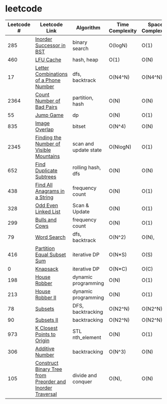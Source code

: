 # leetcode
| Leetcode # | Leetcode Link | Algorithm | Time Complexity | Space Complexity |
| --- | --- | --- | --- | --- |
| 285 | [Inorder Successor in BST](https://leetcode.com/problems/inorder-successor-in-bst/) |         binary search | O(logN) |O(1) |
| 460 | [LFU Cache](https://leetcode.com/problems/lfu-cache/) |     hash, heap | O(1) |O(N) |
| 17 | [Letter Combinations of a Phone Number](https://leetcode.com/problems/letter-combinations-of-a-phone-number/) |     dfs, backtrack | O(N4^N) |O(N4^N) |
| 2364 | [Count Number of Bad Pairs](https://leetcode.com/problems/count-number-of-bad-pairs/) |         partition, hash | O(N) |O(N) |
| 55 | [Jump Game](https://leetcode.com/problems/jump-game/) |         dp | O(N) |O(1) |
| 835 | [Image Overlap](https://leetcode.com/problems/image-overlap/) |     bitset | O(N^4) |O(N) |
| 2345 | [Finding the Number of Visible Mountains](https://leetcode.com/problems/finding-the-number-of-visible-mountains/) |     scan and update state | O(NlogN) |O(1) |
| 652 | [Find Duplicate Subtrees](https://leetcode.com/problems/find-duplicate-subtrees/) |     rolling hash, dfs | O(N) |O(N) |
| 438 | [Find All Anagrams in a String](https://leetcode.com/problems/find-all-anagrams-in-a-string/) |     frequency count | O(N) |O(1) |
| 328 | [Odd Even Linked List](https://leetcode.com/problems/odd-even-linked-list/) |     Scan & Update | O(N) |O(1) |
| 299 | [Bulls and Cows](https://leetcode.com/problems/bulls-and-cows/) |     frequency count | O(N) |O(1) |
| 79 | [Word Search](https://leetcode.com/problems/word-search/) |     dfs, backtrack | O(N^2) |O(N), |
| 416 | [Partition Equal Subset Sum](https://leetcode.com/problems/partition-equal-subset-sum/) |     iterative DP | O(N*S) |O(S) |
| 0 | [Knapsack](https://leetcode.com/problems/knapsack/) | iterative DP | O(N*C) |O(C) |
| 198 | [House Robber](https://leetcode.com/problems/house-robber/) |     dynamic programming | O(N) |O(1) |
| 213 | [House Robber II](https://leetcode.com/problems/house-robber-ii/) |     dynamic programming | O(N) |O(1) |
| 78 | [Subsets](https://leetcode.com/problems/subsets/) |     DFS, backtracking | O(N2^N) |O(N2^N) |
| 90 | [Subsets II](https://leetcode.com/problems/subsets-ii/) |     backtracking | O(N2^N) |O(N2^N) |
| 973 | [K Closest Points to Origin](https://leetcode.com/problems/k-closest-points-to-origin/) |     STL nth_element | O(N) |O(1) |
| 306 | [Additive Number](https://leetcode.com/problems/additive-number/) |     backtracking | O(N^3) |O(N) |
| 105 | [Construct Binary Tree from Preorder and Inorder Traversal](https://leetcode.com/problems/construct-binary-tree-from-preorder-and-inorder-traversal/) |     divide and conquer | O(N), |O(N) |
